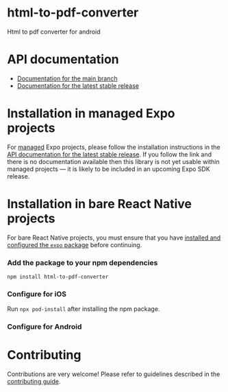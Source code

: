 # html-to-pdf-converter

Html to pdf converter for android

# API documentation

- [Documentation for the main branch](https://github.com/expo/expo/blob/main/docs/pages/versions/unversioned/sdk/html-to-pdf-converter.md)
- [Documentation for the latest stable release](https://docs.expo.dev/versions/latest/sdk/html-to-pdf-converter/)

# Installation in managed Expo projects

For [managed](https://docs.expo.dev/archive/managed-vs-bare/) Expo projects, please follow the installation instructions in the [API documentation for the latest stable release](#api-documentation). If you follow the link and there is no documentation available then this library is not yet usable within managed projects &mdash; it is likely to be included in an upcoming Expo SDK release.

# Installation in bare React Native projects

For bare React Native projects, you must ensure that you have [installed and configured the `expo` package](https://docs.expo.dev/bare/installing-expo-modules/) before continuing.

### Add the package to your npm dependencies

```
npm install html-to-pdf-converter
```

### Configure for iOS

Run `npx pod-install` after installing the npm package.


### Configure for Android



# Contributing

Contributions are very welcome! Please refer to guidelines described in the [contributing guide]( https://github.com/expo/expo#contributing).
